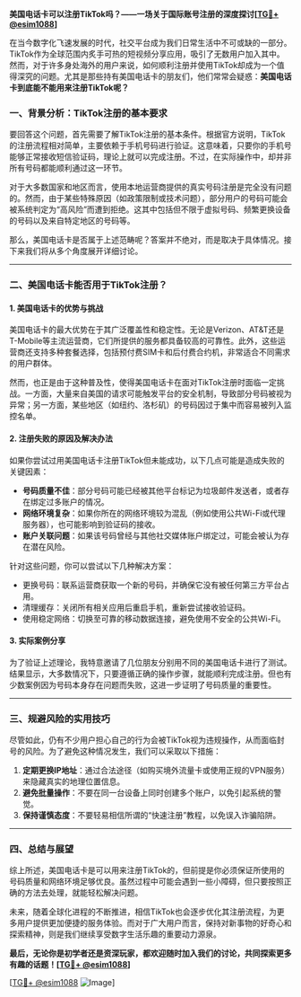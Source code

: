 **美国电话卡可以注册TikTok吗？——一场关于国际账号注册的深度探讨[[TG💪+ @esim1088](https://t.me/s/esim1088)]**

在当今数字化飞速发展的时代，社交平台成为我们日常生活中不可或缺的一部分。TikTok作为全球范围内炙手可热的短视频分享应用，吸引了无数用户加入其中。然而，对于许多身处海外的用户来说，如何顺利注册并使用TikTok却成为一个值得深究的问题。尤其是那些持有美国电话卡的朋友们，他们常常会疑惑：**美国电话卡到底能不能用来注册TikTok呢？**

### 一、背景分析：TikTok注册的基本要求

要回答这个问题，首先需要了解TikTok注册的基本条件。根据官方说明，TikTok的注册流程相对简单，主要依赖于手机号码进行验证。这意味着，只要你的手机号能够正常接收短信验证码，理论上就可以完成注册。不过，在实际操作中，却并非所有号码都能顺利通过这一环节。

对于大多数国家和地区而言，使用本地运营商提供的真实号码注册是完全没有问题的。然而，由于某些特殊原因（如政策限制或技术问题），部分用户的号码可能会被系统判定为“高风险”而遭到拒绝。这其中包括但不限于虚拟号码、频繁更换设备的号码以及来自特定地区的号码等。

那么，美国电话卡是否属于上述范畴呢？答案并不绝对，而是取决于具体情况。接下来我们将从多个角度展开详细讨论。

---

### 二、美国电话卡能否用于TikTok注册？

#### 1. 美国电话卡的优势与挑战

美国电话卡的最大优势在于其广泛覆盖性和稳定性。无论是Verizon、AT&T还是T-Mobile等主流运营商，它们所提供的服务都具备较高的可靠性。此外，这些运营商还支持多种套餐选择，包括预付费SIM卡和后付费合约机，非常适合不同需求的用户群体。

然而，也正是由于这种普及性，使得美国电话卡在面对TikTok注册时面临一定挑战。一方面，大量来自美国的请求可能触发平台的安全机制，导致部分号码被视为异常；另一方面，某些地区（如纽约、洛杉矶）的号码因过于集中而容易被列入监控名单。

#### 2. 注册失败的原因及解决办法

如果你尝试过用美国电话卡注册TikTok但未能成功，以下几点可能是造成失败的关键因素：

- **号码质量不佳**：部分号码可能已经被其他平台标记为垃圾邮件发送者，或者存在绑定过多账户的情况。
- **网络环境复杂**：如果你所在的网络环境较为混乱（例如使用公共Wi-Fi或代理服务器），也可能影响到验证码的接收。
- **账户关联问题**：如果该号码曾经与其他社交媒体账户绑定过，可能会被认为存在潜在风险。

针对这些问题，你可以尝试以下几种解决方案：

- 更换号码：联系运营商获取一个新的号码，并确保它没有被任何第三方平台占用。
- 清理缓存：关闭所有相关应用后重启手机，重新尝试接收验证码。
- 使用稳定网络：切换至可靠的移动数据连接，避免使用不安全的公共Wi-Fi。

#### 3. 实际案例分享

为了验证上述理论，我特意邀请了几位朋友分别用不同的美国电话卡进行了测试。结果显示，大多数情况下，只要遵循正确的操作步骤，就能顺利完成注册。但也有少数案例因为号码本身存在问题而失败，这进一步证明了号码质量的重要性。

---

### 三、规避风险的实用技巧

尽管如此，仍有不少用户担心自己的行为会被TikTok视为违规操作，从而面临封号的风险。为了避免这种情况发生，我们可以采取以下措施：

1. **定期更换IP地址**：通过合法途径（如购买境外流量卡或使用正规的VPN服务）来隐藏真实的地理位置信息。
2. **避免批量操作**：不要在同一台设备上同时创建多个账户，以免引起系统的警觉。
3. **保持谨慎态度**：不要轻易相信所谓的“快速注册”教程，以免误入诈骗陷阱。

---

### 四、总结与展望

综上所述，美国电话卡是可以用来注册TikTok的，但前提是你必须保证所使用的号码质量和网络环境足够优良。虽然过程中可能会遇到一些小障碍，但只要按照正确的方法去处理，就能轻松解决问题。

未来，随着全球化进程的不断推进，相信TikTok也会逐步优化其注册流程，为更多用户提供更加便捷的服务体验。而对于广大用户而言，保持对新事物的好奇心和探索精神，则是我们继续享受数字生活乐趣的重要动力源泉。

**最后，无论你是初学者还是资深玩家，都欢迎随时加入我们的讨论，共同探索更多有趣的话题！[[TG💪+ @esim1088](https://t.me/s/esim1088)]**

[[TG💪+ @esim1088](https://t.me/s/esim1088) ![Image](https://i.postimg.cc/4NQfJmqS/Snipaste-2025-05-13-00-14-12.png)]